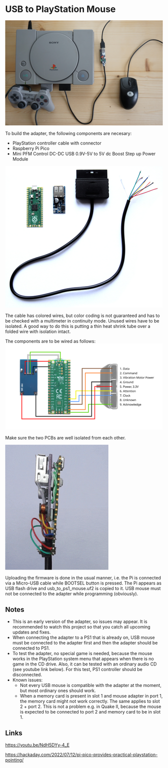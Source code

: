 # USB to PlayStation Mouse

![PlayStation with USB mouse connected](media/ps1-with-mouse.jpg)

To build the adapter, the following components are necesary:
* PlayStation controller cable with connector
* Raspberry Pi Pico
* Mini PFM Control DC-DC USB 0.9V-5V to 5V dc Boost Step up Power Module

![Components](media/components.jpg)

The cable has colored wires, but color coding is not guaranteed and has to be checked with a multimeter in continuity mode. Unused wires have to be isolated. A good way to do this is putting a thin heat shrink tube over a folded wire with isolation intact.

The components are to be wired as follows:
![Wiring diagram](media/wiring.svg)

Make sure the two PCBs are well isolated from each other.

![Adapter animation](media/usb-to-ps1-mouse-anim.gif)

Uploading the firmware is done in the usual manner, i.e. the Pi is connected via a Micro-USB cable while BOOTSEL button is pressed. The Pi appears as USB flash drive and usb_to_ps1_mouse.uf2 is copied to it. USB mouse must not be connected to the adapter while programming (obviously).

## Notes
* This is an early version of the adapter, so issues may appear. It is recommended to watch this project so that you catch all upcoming updates and fixes.
* When connecting the adapter to a PS1 that is already on, USB mouse must be connected to the adapter first and 
then the adapter should be connected to PS1.
* To test the adapter, no special game is needed, because the mouse works in the PlayStation system menu that appears when there is no game in the CD drive. Also, it can be tested with an ordinary audio CD (see youtube link below). For this test, PS1 controller should be disconnected.
* Known issues:
  * Not every USB mouse is compatible with the adapter at the moment, but most ordinary ones should work.
  * When a memory card is present in slot 1 and mouse adapter in port 1, the memory card might not work correctly. The same applies to slot 2 + port 2. This is not a problem e.g. in Quake II, because the mouse is expected to be connected to port 2 and memory card to be in slot 1.

## Links

https://youtu.be/NdH5DYy-4_E

https://hackaday.com/2022/07/12/pi-pico-provides-practical-playstation-pointing/
